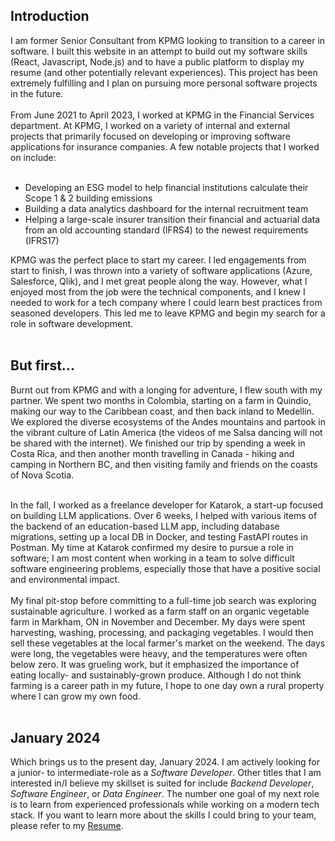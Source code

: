 ## Introduction

I am former Senior Consultant from KPMG looking to transition to a career in software. I built this website in an attempt to build out my software skills (React, Javascript, Node.js) and to have a public platform to display my resume (and other potentially relevant experiences). This project has been extremely fulfilling and I plan on pursuing more personal software projects in the future.
<br><br>
From June 2021 to April 2023, I worked at KPMG in the Financial Services department. At KPMG, I worked on a variety of internal and external projects that primarily focused on developing or improving software applications for insurance companies. A few notable projects that I worked on include:<br><br>

* Developing an ESG model to help financial institutions calculate their Scope 1 & 2 building
emissions
* Building a data analytics dashboard for the internal recruitment team
* Helping a large-scale insurer transition their financial and actuarial data from an old accounting
standard (IFRS4) to the newest requirements (IFRS17)

KPMG was the perfect place to start my career. I led engagements from start to finish, I was thrown into a variety of software applications (Azure, Salesforce, Qlik), and I met great people along the way. However, what I enjoyed most from the job were the technical components, and I knew I needed to work for a tech company where I could learn best practices from seasoned developers. This led me to leave KPMG and begin my search for a role in software development.<br><br>

## But first...

Burnt out from KPMG and with a longing for adventure, I flew south with my partner. We spent two months in Colombia, starting on a farm in Quindio, making our way to the Caribbean coast, and then back inland to Medellín. We explored the diverse ecosystems of the Andes mountains and partook in the vibrant culture of Latin America (the videos of me Salsa dancing will not be shared with the internet). We finished our trip by spending a week in Costa Rica, and then another month travelling in Canada - hiking and camping in Northern BC, and then visiting family and friends on the coasts of Nova Scotia.<br><br>

In the fall, I worked as a freelance developer for Katarok, a start-up focused on building LLM applications. Over 6 weeks, I helped with various items of the backend of an education-based LLM app, including database migrations, setting up a local DB in Docker, and testing FastAPI routes in Postman. My time at Katarok confirmed my desire to pursue a role in software; I am most content when working in a team to solve difficult software engineering problems, especially those that have a positive social and environmental impact. 
<br><br>
My final pit-stop before committing to a full-time job search was exploring sustainable agriculture. I worked as a farm staff on an organic vegetable farm in Markham, ON in November and December. My days were spent harvesting, washing, processing, and packaging vegetables. I would then sell these vegetables at the local farmer's market on the weekend. The days were long, the vegetables were heavy, and the temperatures were often below zero. It was grueling work, but it emphasized the importance of eating locally- and sustainably-grown produce. Although I do not think farming is a career path in my future, I hope to one day own a rural property where I can grow my own food.<br><br>

## January 2024
Which brings us to the present day, January 2024. I am actively looking for a junior- to intermediate-role as a *Software Developer*. Other titles that I am interested in/I believe my skillset is suited for include *Backend Developer*, *Software Engineer*, or *Data Engineer*. The number one goal of my next role is to learn from experienced professionals while working on a modern tech stack. If you want to learn more about the skills I could bring to your team, please refer to my [Resume](https://www.cameronmackinnon.com/resume).

<!-- --- -->

<!-- # Interests and Hobbies
I am going to list my interests and hobbies in an attempt to trigger a recruiter's bias.<br><br>

* Health & Wellness: Rock Climbing, Soccer, Running (just for the Kudos on Strava)
* Outdoors: Hiking, Camping
* Entertainment: Books, Movies, Concerts
* Other: Cooking & Baking 

# Languages
English: Native<br>
French: Intermediate (but don't confirm this with my french-speaking friends)<br>
Spanish: Beginner

# Travel

- I am originally from Halifax, Nova Scotia. I lived in Kingston for five years for university and now I am going on third year in Toronto. 
- In my third year of university, I spent a semester abroad at NTU in Singapore. During my 4 months of "studying", I spent a total of 30 days travelling outside of Singapore. I visited Malaysia twice, Thailand, Vietnam, and Indonesia. 
- Following Singapore, I spent the summer in Jasper, AB, working at a bakery and hiking on the weekends.
- I have travelled to all of the provinces except for Manitoba and Saskatchewan, and 0/3 Territories, although they are high on my bucket list.  
- In the US, I have been to Maine, Boston, NYC, Colorado, San Diego & Joshua Tree, and Florida
- And as mentioned above, I've been to Colombia and Costa Rica -->